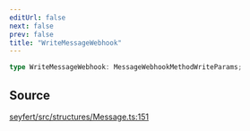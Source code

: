 ```yaml
---
editUrl: false
next: false
prev: false
title: "WriteMessageWebhook"
---
```


```ts
type WriteMessageWebhook: MessageWebhookMethodWriteParams;
```

## Source

[seyfert/src/structures/Message.ts:151](https://github.com/potoland/potocuit/blob/e332d7a/src/structures/Message.ts#L151)
